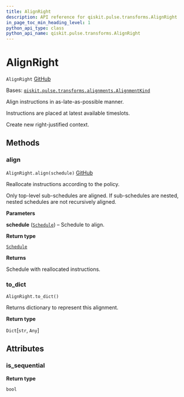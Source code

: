 ```yaml
---
title: AlignRight
description: API reference for qiskit.pulse.transforms.AlignRight
in_page_toc_min_heading_level: 1
python_api_type: class
python_api_name: qiskit.pulse.transforms.AlignRight
---
```


# AlignRight

<span id="qiskit.pulse.transforms.AlignRight" />

`AlignRight` [GitHub](https://github.com/qiskit/qiskit/tree/stable/0.23/qiskit/pulse/transforms/alignments.py "view source code")

Bases: [`qiskit.pulse.transforms.alignments.AlignmentKind`](pulse#qiskit.pulse.transforms.AlignmentKind "qiskit.pulse.transforms.alignments.AlignmentKind")

Align instructions in as-late-as-possible manner.

Instructions are placed at latest available timeslots.

Create new right-justified context.

## Methods

### align

<span id="qiskit.pulse.transforms.AlignRight.align" />

`AlignRight.align(schedule)` [GitHub](https://github.com/qiskit/qiskit/tree/stable/0.23/qiskit/pulse/transforms/alignments.py "view source code")

Reallocate instructions according to the policy.

Only top-level sub-schedules are aligned. If sub-schedules are nested, nested schedules are not recursively aligned.

**Parameters**

**schedule** ([`Schedule`](qiskit.pulse.Schedule "qiskit.pulse.schedule.Schedule")) – Schedule to align.

**Return type**

[`Schedule`](qiskit.pulse.Schedule "qiskit.pulse.schedule.Schedule")

**Returns**

Schedule with reallocated instructions.

### to\_dict

<span id="qiskit.pulse.transforms.AlignRight.to_dict" />

`AlignRight.to_dict()`

Returns dictionary to represent this alignment.

**Return type**

`Dict`\[`str`, `Any`]

## Attributes

<span id="qiskit.pulse.transforms.AlignRight.is_sequential" />

### is\_sequential

**Return type**

`bool`

